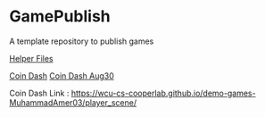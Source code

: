 # GamePublish
A template repository to publish games

[Helper Files](helper_files)

[Coin Dash](player_scene/)
[Coin Dash Aug30](player_scene_Aug30/)

Coin Dash Link : https://wcu-cs-cooperlab.github.io/demo-games-MuhammadAmer03/player_scene/
